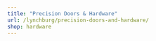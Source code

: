 ```yaml
---
title: "Precision Doors & Hardware"
url: /lynchburg/precision-doors-and-hardware/
shop: hardware
---
```

